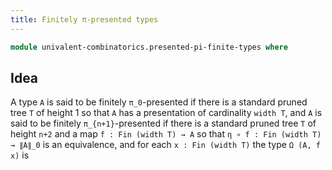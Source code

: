 ```yaml
---
title: Finitely π-presented types
---
```


```agda
module univalent-combinatorics.presented-pi-finite-types where
```

## Idea

A type `A` is said to be finitely `π_0`-presented if there is a standard pruned tree `T` of height 1 so that `A` has a presentation of cardinality `width T`, and `A` is said to be finitely `π_{n+1}`-presented if there is a standard pruned tree `T` of height `n+2` and a map `f : Fin (width T) → A` so that `η ∘ f : Fin (width T) → ∥A∥_0` is an equivalence, and for each `x : Fin (width T)` the type `Ω (A, f x)` is 
